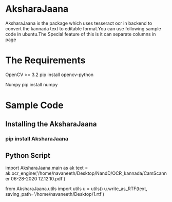 # AksharaJaana

AksharaJaana is the package which uses tesseract ocr in backend to convert the kannada text to editable format.You can use
following sample code in ubuntu.The Special feature of this is it can separate columns in page


# The Requirements 

OpenCV >= 3.2
pip install opencv-python

Numpy 
pip install numpy


# Sample Code 

## Installing the AksharaJaana

### pip install AksharaJaana



## Python Script

import AksharaJaana.main as ak 
text = ak.ocr_engine('/home/navaneeth/Desktop/NandD/OCR_kannada/CamScanner 06-28-2020 12.12.10.pdf')

from AksharaJaana.utils import utils
u = utils()
u.write_as_RTF(text, saving_path='/home/navaneeth/Desktop/1.rtf')
